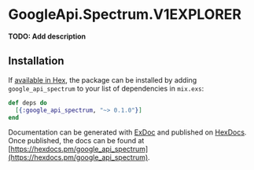 # GoogleApi.Spectrum.V1EXPLORER

**TODO: Add description**

## Installation

If [available in Hex](https://hex.pm/docs/publish), the package can be installed
by adding `google_api_spectrum` to your list of dependencies in `mix.exs`:

```elixir
def deps do
  [{:google_api_spectrum, "~> 0.1.0"}]
end
```

Documentation can be generated with [ExDoc](https://github.com/elixir-lang/ex_doc)
and published on [HexDocs](https://hexdocs.pm). Once published, the docs can
be found at [https://hexdocs.pm/google_api_spectrum](https://hexdocs.pm/google_api_spectrum).
